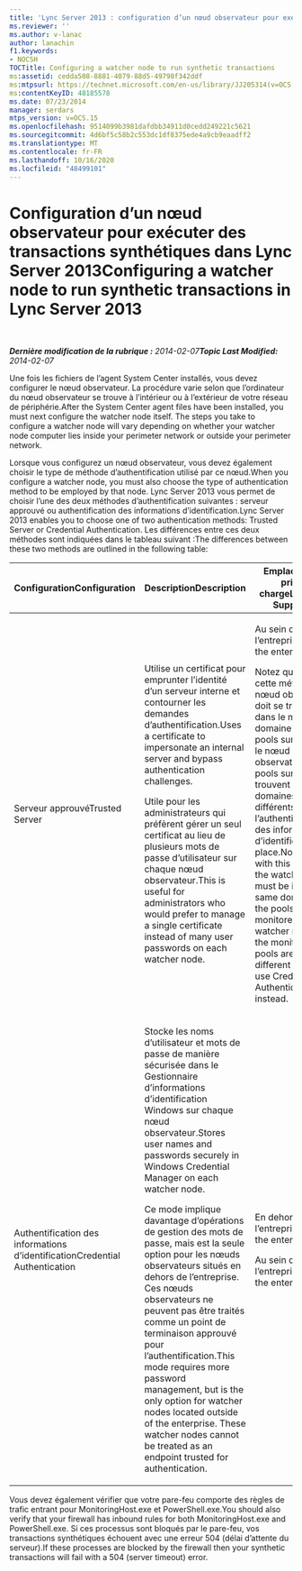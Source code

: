```yaml
---
title: 'Lync Server 2013 : configuration d’un nœud observateur pour exécuter des transactions synthétiques'
ms.reviewer: ''
ms.author: v-lanac
author: lanachin
f1.keywords:
- NOCSH
TOCTitle: Configuring a watcher node to run synthetic transactions
ms:assetid: cedda508-8881-4079-88d5-49798f342ddf
ms:mtpsurl: https://technet.microsoft.com/en-us/library/JJ205314(v=OCS.15)
ms:contentKeyID: 48185578
ms.date: 07/23/2014
manager: serdars
mtps_version: v=OCS.15
ms.openlocfilehash: 9514099b3981dafdbb34911d0cedd249221c5621
ms.sourcegitcommit: 4d6bf5c58b2c553dc1df8375ede4a9cb9eaadff2
ms.translationtype: MT
ms.contentlocale: fr-FR
ms.lasthandoff: 10/16/2020
ms.locfileid: "48499101"
---
```

# <a name="configuring-a-watcher-node-to-run-synthetic-transactions-in-lync-server-2013"></a><span data-ttu-id="87103-102">Configuration d’un nœud observateur pour exécuter des transactions synthétiques dans Lync Server 2013</span><span class="sxs-lookup"><span data-stu-id="87103-102">Configuring a watcher node to run synthetic transactions in Lync Server 2013</span></span>

<div data-xmlns="http://www.w3.org/1999/xhtml">

<div class="topic" data-xmlns="http://www.w3.org/1999/xhtml" data-msxsl="urn:schemas-microsoft-com:xslt" data-cs="https://msdn.microsoft.com/">

<div data-asp="https://msdn2.microsoft.com/asp">



</div>

<div id="mainSection">

<div id="mainBody">

<span> </span>

<span data-ttu-id="87103-103">_**Dernière modification de la rubrique :** 2014-02-07_</span><span class="sxs-lookup"><span data-stu-id="87103-103">_**Topic Last Modified:** 2014-02-07_</span></span>

<span data-ttu-id="87103-p101">Une fois les fichiers de l’agent System Center installés, vous devez configurer le nœud observateur. La procédure varie selon que l’ordinateur du nœud observateur se trouve à l’intérieur ou à l’extérieur de votre réseau de périphérie.</span><span class="sxs-lookup"><span data-stu-id="87103-p101">After the System Center agent files have been installed, you must next configure the watcher node itself. The steps you take to configure a watcher node will vary depending on whether your watcher node computer lies inside your perimeter network or outside your perimeter network.</span></span>

<span data-ttu-id="87103-106">Lorsque vous configurez un nœud observateur, vous devez également choisir le type de méthode d’authentification utilisé par ce nœud.</span><span class="sxs-lookup"><span data-stu-id="87103-106">When you configure a watcher node, you must also choose the type of authentication method to be employed by that node.</span></span> <span data-ttu-id="87103-107">Lync Server 2013 vous permet de choisir l’une des deux méthodes d’authentification suivantes : serveur approuvé ou authentification des informations d’identification.</span><span class="sxs-lookup"><span data-stu-id="87103-107">Lync Server 2013 enables you to choose one of two authentication methods: Trusted Server or Credential Authentication.</span></span> <span data-ttu-id="87103-108">Les différences entre ces deux méthodes sont indiquées dans le tableau suivant :</span><span class="sxs-lookup"><span data-stu-id="87103-108">The differences between these two methods are outlined in the following table:</span></span>


<table>
<colgroup>
<col style="width: 33%" />
<col style="width: 33%" />
<col style="width: 33%" />
</colgroup>
<thead>
<tr class="header">
<th><span data-ttu-id="87103-109">Configuration</span><span class="sxs-lookup"><span data-stu-id="87103-109">Configuration</span></span></th>
<th><span data-ttu-id="87103-110">Description</span><span class="sxs-lookup"><span data-stu-id="87103-110">Description</span></span></th>
<th><span data-ttu-id="87103-111">Emplacements pris en charge</span><span class="sxs-lookup"><span data-stu-id="87103-111">Locations Supported</span></span></th>
</tr>
</thead>
<tbody>
<tr class="odd">
<td><p><span data-ttu-id="87103-112">Serveur approuvé</span><span class="sxs-lookup"><span data-stu-id="87103-112">Trusted Server</span></span></p></td>
<td><p><span data-ttu-id="87103-113">Utilise un certificat pour emprunter l’identité d’un serveur interne et contourner les demandes d’authentification.</span><span class="sxs-lookup"><span data-stu-id="87103-113">Uses a certificate to impersonate an internal server and bypass authentication challenges.</span></span></p>
<p><span data-ttu-id="87103-114">Utile pour les administrateurs qui préfèrent gérer un seul certificat au lieu de plusieurs mots de passe d’utilisateur sur chaque nœud observateur.</span><span class="sxs-lookup"><span data-stu-id="87103-114">This is useful for administrators who would prefer to manage a single certificate instead of many user passwords on each watcher node.</span></span></p></td>
<td><p><span data-ttu-id="87103-115">Au sein de l’entreprise.</span><span class="sxs-lookup"><span data-stu-id="87103-115">Inside the enterprise.</span></span></p>
<p><span data-ttu-id="87103-p103">Notez qu’avec cette méthode, le nœud observateur doit se trouver dans le même domaine que les pools surveillés. Si le nœud observateur et les pools surveillés se trouvent dans des domaines différents, utilisez l’authentification des informations d’identification à la place.</span><span class="sxs-lookup"><span data-stu-id="87103-p103">Note that, with this method, the watcher node must be in the same domain as the pools being monitored. If the watcher node and the monitored pools are in different domains, use Credential Authentication instead.</span></span></p></td>
</tr>
<tr class="even">
<td><p><span data-ttu-id="87103-118">Authentification des informations d’identification</span><span class="sxs-lookup"><span data-stu-id="87103-118">Credential Authentication</span></span></p></td>
<td><p><span data-ttu-id="87103-119">Stocke les noms d’utilisateur et mots de passe de manière sécurisée dans le Gestionnaire d’informations d’identification Windows sur chaque nœud observateur.</span><span class="sxs-lookup"><span data-stu-id="87103-119">Stores user names and passwords securely in Windows Credential Manager on each watcher node.</span></span></p>
<p><span data-ttu-id="87103-p104">Ce mode implique davantage d’opérations de gestion des mots de passe, mais est la seule option pour les nœuds observateurs situés en dehors de l’entreprise. Ces nœuds observateurs ne peuvent pas être traités comme un point de terminaison approuvé pour l’authentification.</span><span class="sxs-lookup"><span data-stu-id="87103-p104">This mode requires more password management, but is the only option for watcher nodes located outside of the enterprise. These watcher nodes cannot be treated as an endpoint trusted for authentication.</span></span></p></td>
<td><p><span data-ttu-id="87103-122">En dehors de l’entreprise.</span><span class="sxs-lookup"><span data-stu-id="87103-122">Outside the enterprise.</span></span></p>
<p><span data-ttu-id="87103-123">Au sein de l’entreprise.</span><span class="sxs-lookup"><span data-stu-id="87103-123">Inside the enterprise.</span></span></p></td>
</tr>
</tbody>
</table>


<span data-ttu-id="87103-124">Vous devez également vérifier que votre pare-feu comporte des règles de trafic entrant pour MonitoringHost.exe et PowerShell.exe.</span><span class="sxs-lookup"><span data-stu-id="87103-124">You should also verify that your firewall has inbound rules for both MonitoringHost.exe and PowerShell.exe.</span></span> <span data-ttu-id="87103-125">Si ces processus sont bloqués par le pare-feu, vos transactions synthétiques échouent avec une erreur 504 (délai d’attente du serveur).</span><span class="sxs-lookup"><span data-stu-id="87103-125">If these processes are blocked by the firewall then your synthetic transactions will fail with a 504 (server timeout) error.</span></span>

</div>

<span> </span>

</div>

</div>

</div>

